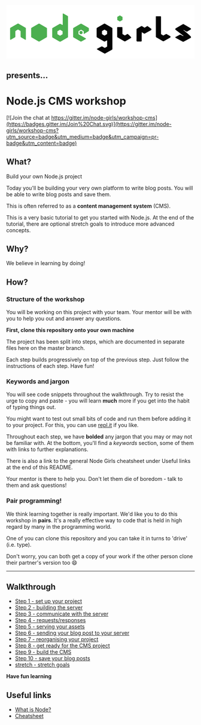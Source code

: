 <img src="readme-images/logo.png" alt="node-girls-logo" styles="text-align:center;" />

<h2 styles="text-align:center;">presents...</h2>

# Node.js CMS workshop

[![Join the chat at https://gitter.im/node-girls/workshop-cms](https://badges.gitter.im/Join%20Chat.svg)](https://gitter.im/node-girls/workshop-cms?utm_source=badge&utm_medium=badge&utm_campaign=pr-badge&utm_content=badge)


## What?

Build your own Node.js project

Today you'll be building your very own platform to write blog posts. You will be able to write blog posts and save them.

This is often referred to as a **content management system** (CMS).

This is a very basic tutorial to get you started with Node.js.  At the end of the tutorial, there are optional stretch goals to introduce more advanced concepts.


## Why?

We believe in learning by doing!

## How?

### Structure of the workshop

You will be working on this project with your team.  Your mentor will be with you to help you out and answer any questions.

**First, clone this repository onto your own machine**

The project has been split into steps, which are documented in separate files here on the master branch.  

Each step builds progressively on top of the previous step. Just follow the instructions of each step. Have fun!

### Keywords and jargon

You will see code snippets throughout the walkthrough.  Try to resist the urge to copy and paste - you will learn **much** more if you get into the habit of typing things out.

You might want to test out small bits of code and run them before adding it to your project.  For this, you can use [repl.it](https://repl.it/) if you like.

Throughout each step, we have **bolded** any jargon that you may or may not be familiar with.  At the bottom, you'll find a *keywords* section, some of them with links to further explanations.  

There is also a link to the general Node Girls cheatsheet under Useful links at the end of this README.

Your mentor is there to help you.  Don't let them die of boredom - talk to them and ask questions!

### Pair programming!

We think learning together is really important.  We'd like you to do this workshop in **pairs**.  It's a really effective way to code that is held in high regard by many in the programming world.

One of you can clone this repository and you can take it in turns to 'drive' (i.e. type).

Don't worry, you can both get a copy of your work if the other person clone their partner's version too :smile:

---
## Walkthrough
* [Step 1 - set up your project](step01.md)
* [Step 2 - building the server](step02.md)
* [Step 3 - communicate with the server](step03.md)
* [Step 4 - requests/responses](step04.md)
* [Step 5 - serving your assets](step05.md)
* [Step 6 - sending your blog post to your server](step06.md)
* [Step 7 - reorganising your project](step07.md)
* [Step 8 - get ready for the CMS project](step08.md)
* [Step 9 - build the CMS](step09.md)
* [Step 10 - save your blog posts](step10.md)
* [stretch - stretch goals](stretch.md)

**Have fun learning**


## Useful links
* [What is Node?](https://github.com/node-girls/what-is-node)
* [Cheatsheet](https://github.com/node-girls/cheatsheets)

